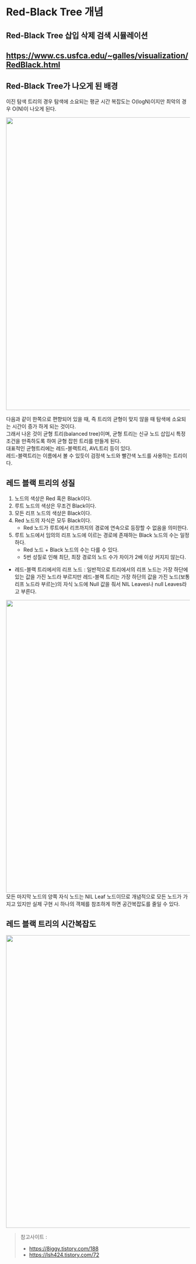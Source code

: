 # Red-Black Tree 개념

## Red-Black Tree 삽입 삭제 검색 시뮬레이션
## https://www.cs.usfca.edu/~galles/visualization/RedBlack.html
## Red-Black Tree가 나오게 된 배경

이진 탐색 트리의 경우 탐색에 소요되는 평균 시간 복잡도는 O(logN)이지만 최악의 경우 O(N)이 나오게 된다.

<img src="https://img1.daumcdn.net/thumb/R1280x0/?scode=mtistory2&fname=https%3A%2F%2Fblog.kakaocdn.net%2Fdn%2FcAVQsy%2FbtqO8WWPJTd%2Fs6Dqm3N6MkK53qSyidKXJk%2Fimg.png" width="800"> <br>

다음과 같이 한쪽으로 편향되어 있을 때, 즉 트리의 균형이 맞지 않을 때 탐색에 소요되는 시간이 증가 하게 되는 것이다.<br>
그래서 나온 것이 균형 트리(balanced tree)이며, 균형 트리는 신규 노드 삽입시 특정 조건을 만족하도록 하여 균형 잡힌 트리를 만들게 된다. <br>
대표적인 균형트리에는 레드-블랙트리, AVL트리 등이 있다.<br>
레드-블랙트리는 이름에서 볼 수 있듯이 검정색 노드와 빨간색 노드를 사용하는 트리이다.<br>

## 레드 블랙 트리의 성질
1. 노드의 색상은 Red 혹은 Black이다.
2. 루트 노드의 색상은 무조건 Black이다.
3. 모든 리프 노드의 색상은 Black이다.
4. Red 노드의 자식은 모두 Black이다.
   - Red 노드가 루트에서 리프까지의 경로에 연속으로 등장할 수 없음을 의미한다.
5. 루트 노드에서 임의의 리프 노드에 이르는 경로에 존재하는 Black 노드의 수는 일정하다.
   - Red 노드 + Black 노드의 수는 다를 수 있다.
   - 5번 성질로 인해 최단, 최장 경로의 노드 수가 차이가 2배 이상 커지지 않는다.

- 레드-블랙 트리에서의 리프 노드 : 일반적으로 트리에서의 리프 노드는 가장 하단에 있는 값을 가진 노드라 부르지만 레드-블랙 트리는 가장 하단의 값을 가진 노드(보통 리프 노드라 부르는)의 자식 노드에 Null 값을 줘서 NIL Leaves나 null Leaves라고 부른다.

<img src="https://blog.kakaocdn.net/dn/F7dUh/btrdjPMmHTi/aWH3gURkHAxdQSQvRgdEy0/img.png" width="800"> <br>
모든 마지막 노드의 양쪽 자식 노드는 NIL Leaf 노드이므로 개념적으로 모든 노드가 가지고 있지만 실제 구현 시 하나의 객체를 참조하게 하면 공간복잡도를 줄일 수 있다.

## 레드 블랙 트리의 시간복잡도

<img src="https://blog.kakaocdn.net/dn/LmkaN/btrdjelj7AM/zJxUEFVl9biIRTUmYdOPG1/img.png" width="800"> <br>

> 참고사이트 : 
> - https://8iggy.tistory.com/188
> - https://lsh424.tistory.com/72